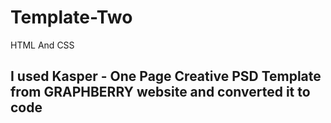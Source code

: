 # Template-Two
HTML And CSS

## I used Kasper - One Page Creative PSD Template from GRAPHBERRY website and converted it to code
